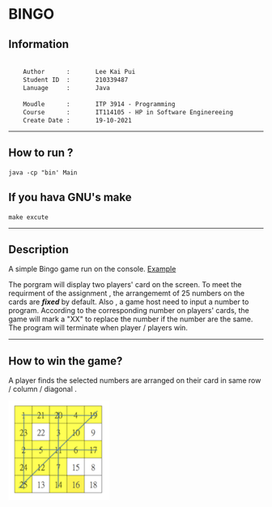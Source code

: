 # BINGO

## Information
``` 

    Author      :       Lee Kai Pui
    Student ID  :       210339487
    Lanuage     :       Java

    Moudle      :       ITP 3914 - Programming
    Course      :       IT114105 - HP in Software Enginereeing
    Create Date :       19-10-2021

```

***
## How to run ?

``` 
java -cp "bin' Main
```

## If you hava GNU's make

```
make excute
```
***


## Description 
A simple Bingo game run on the console. [Example](https://youtu.be/ANwucID0vAo)


The porgram will display two players' card on the screen. To meet the requirment of the assignment , the arrangememt of 25 numbers on the cards are ***fixed*** by default. Also , a game host need to input a number to program. According to the corresponding number on players' cards, the game will mark a "XX" to replace the number if the number are the same. The program will terminate when player / players win. 

***
## How to win the game?

A player finds the selected numbers are arranged on their card in same row / column / diagonal . 

<img src="./assets/win_example.png" style="width:200px;"/>

